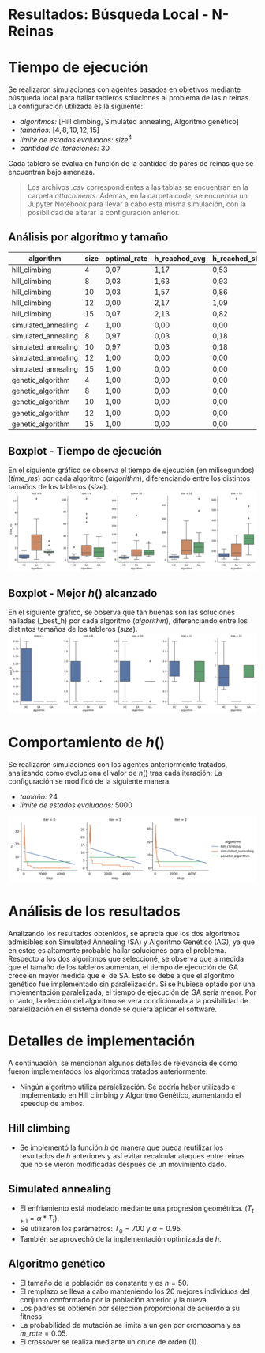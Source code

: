 Resultados: Búsqueda Local - N-Reinas
===
# Tiempo de ejecución
Se realizaron simulaciones con agentes basados en objetivos mediante búsqueda local para hallar tableros soluciones al problema de las $n$ reinas. La configuración utilizada es la siguiente:
- _algoritmos:_ [Hill climbing, Simulated annealing, Algorítmo genético]
- _tamaños:_ $[4, 8, 10, 12, 15]$
- _límite de estados evaluados:_ $size^4$
- _cantidad de iteraciones:_ $30$

Cada tablero se evalúa en función de la cantidad de pares de reinas que se encuentran bajo amenaza.

> Los archivos *.csv* correspondientes a las tablas se encuentran en la carpeta *attachments*. Además, en la carpeta *code*, se encuentra un Jupyter Notebook para llevar a cabo esta misma simulación, con la posibilidad de alterar la configuración anterior.

## Análisis por algorítmo y tamaño
|algorithm          |size|optimal_rate|h_reached_avg|h_reached_std|time_ms_avg|time_ms_std|iter_avg|iter_std|
|-------------------|----|------------|-------------|-------------|-----------|-----------|--------|--------|
|hill_climbing      |4   |0,07        |1,17         |0,53         |0,56       |0,34       |24,80   |17,24   |
|hill_climbing      |8   |0,03        |1,63         |0,93         |4,49       |3,98       |188,53  |111,50  |
|hill_climbing      |10  |0,03        |1,57         |0,86         |12,15      |6,18       |501,00  |226,31  |
|hill_climbing      |12  |0,00        |2,17         |1,09         |20,54      |9,36       |765,60  |350,78  |
|hill_climbing      |15  |0,07        |2,13         |0,82         |61,08      |26,31      |1659,00 |500,46  |
|simulated_annealing|4   |1,00        |0,00         |0,00         |3,08       |2,33       |105,43  |64,73   |
|simulated_annealing|8   |0,97        |0,03         |0,18         |22,76      |24,36      |750,60  |865,96  |
|simulated_annealing|10  |0,97        |0,03         |0,18         |61,81      |78,03      |1893,13 |2187,34 |
|simulated_annealing|12  |1,00        |0,00         |0,00         |95,90      |76,49      |2925,13 |2437,41 |
|simulated_annealing|15  |1,00        |0,00         |0,00         |120,74     |115,51     |2767,23 |2545,50 |
|genetic_algorithm  |4   |1,00        |0,00         |0,00         |1,45       |0,46       |50,00   |0,00    |
|genetic_algorithm  |8   |1,00        |0,00         |0,00         |13,95      |9,67       |220,00  |134,93  |
|genetic_algorithm  |10  |1,00        |0,00         |0,00         |44,38      |21,81      |558,33  |265,58  |
|genetic_algorithm  |12  |1,00        |0,00         |0,00         |110,53     |90,02      |1070,00 |802,86  |
|genetic_algorithm  |15  |1,00        |0,00         |0,00         |233,63     |100,28     |1503,33 |548,97  |


## Boxplot - Tiempo de ejecución
En el siguiente gráfico se observa el tiempo de ejecución (en milisegundos) (_time_ms_) por cada algoritmo (_algorithm_), diferenciando entre los distintos tamaños de los tableros (_size_).
<img src="./attachments/time_by_algorithm.svg">

## Boxplot - Mejor $h()$ alcanzado
En el siguiente gráfico, se observa que tan buenas son las soluciones halladas (_best_h) por cada algoritmo (_algorithm_), diferenciando entre los distintos tamaños de los tableros (_size_).
<img src="./attachments/h_by_algorithm.svg">

# Comportamiento de $h()$
Se realizaron simulaciones con los agentes anteriormente tratados, analizando como evoluciona el valor de $h()$ tras cada iteración:
La configuración se modificó de la siguiente manera:
- _tamaño:_ $24$
- _límite de estados evaluados:_ $5000$

<img src="./attachments/h-behavior.svg">

# Análisis de los resultados
Analizando los resultados obtenidos, se aprecia que los dos algoritmos admisibles son Simulated Annealing (SA) y Algoritmo Genético (AG), ya que en estos es altamente probable hallar soluciones para el problema. 
Respecto a los dos algoritmos que seleccioné, se observa que a medida que el tamaño de los tableros aumentan, el tiempo de ejecución de GA crece en mayor medida que el de SA. Esto se debe a que el algoritmo genético fue implementado sin paralelización. Si se hubiese optado por una implementación paralelizada, el tiempo de ejecución de GA sería menor. Por lo tanto, la elección del algoritmo se verá condicionada a la posibilidad de paralelización en el sistema donde se quiera aplicar el software.

# Detalles de implementación
A continuación, se mencionan algunos detalles de relevancia de como fueron implementados los algoritmos tratados anteriormente:

- Ningún algoritmo utiliza paralelización. Se podría haber utilizado e implementado en Hill climbing y Algoritmo Genético, aumentando el speedup de ambos.

## Hill climbing
- Se implementó la función $h$ de manera que pueda reutilizar los resultados de $h$ anteriores y así evitar recalcular ataques entre reinas que no se vieron modificadas después de un movimiento dado.

## Simulated annealing
- El enfriamiento está modelado mediante una progresión geométrica. ($T_{t+1} = \alpha*T_{t}$).
- Se utilizaron los parámetros: $T_{0} = 700$ y $\alpha = 0.95$.
- También se aprovechó de la implementación optimizada de $h$.

## Algoritmo genético
- El tamaño de la población es constante y es $n=50$.
- El remplazo se lleva a cabo manteniendo los 20 mejores individuos del conjunto conformado por la población anterior y la nueva.
- Los padres se obtienen por selección proporcional de acuerdo a su fitness.
- La probabilidad de mutación se limita a un gen por cromosoma y es $m\_rate=0.05$.
- El crossover se realiza mediante un cruce de orden (1).